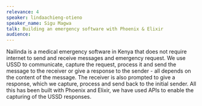```yaml
---
relevance: 4
speaker: lindaachieng-otieno
speaker_name: Sigu Magwa
talk: Building an emergency software with Phoenix & Elixir
audience: 
---
```

<p>Nailinda is a medical emergency software in Kenya that does not require internet to send and receive messages and emergency request. We use USSD to communicate, capture the request, process it and send the message to the receiver or give a response to the sender - all depends on the content of the message. The receiver is also prompted to give a response, which we capture, process and send back to the initial sender. All this has been built with Phoenix and Elixir, we have used APIs to enable the capturing of the USSD responses.</p>
